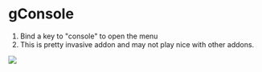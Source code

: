 gConsole
========
1. Bind a key to "console" to open the menu
2. This is pretty invasive addon and may not play nice with other addons.

![](http://i.gyazo.com/d8284a5caf3a52b9f0969277ebea1981.png)
